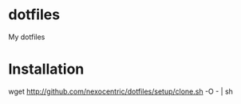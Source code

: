 # dotfiles
My dotfiles

# Installation
wget http://github.com/nexocentric/dotfiles/setup/clone.sh -O - | sh
